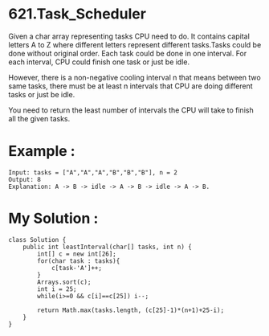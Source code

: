 # 621.Task_Scheduler
Given a char array representing tasks CPU need to do. It contains capital letters A to Z where different letters represent different tasks.Tasks could be done without original order. Each task could be done in one interval. For each interval, CPU could finish one task or just be idle.

However, there is a non-negative cooling interval n that means between two same tasks, there must be at least n intervals that CPU are doing different tasks or just be idle.

You need to return the least number of intervals the CPU will take to finish all the given tasks.

# Example :
```
Input: tasks = ["A","A","A","B","B","B"], n = 2
Output: 8
Explanation: A -> B -> idle -> A -> B -> idle -> A -> B.

```



# My Solution :
```
class Solution {
    public int leastInterval(char[] tasks, int n) {
        int[] c = new int[26];
        for(char task : tasks){
            c[task-'A']++;
        }
        Arrays.sort(c);
        int i = 25;
        while(i>=0 && c[i]==c[25]) i--;
        
        return Math.max(tasks.length, (c[25]-1)*(n+1)+25-i);
    }
}

```
